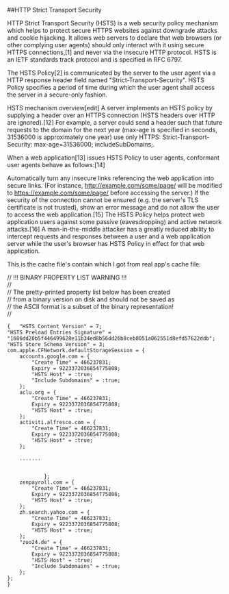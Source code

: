 
##HTTP Strict Transport Security

HTTP Strict Transport Security (HSTS) is a web security policy mechanism which helps to protect secure HTTPS websites against downgrade attacks and cookie hijacking. It allows web servers to declare that web browsers (or other complying user agents) should only interact with it using secure HTTPS connections,[1] and never via the insecure HTTP protocol. HSTS is an IETF standards track protocol and is specified in RFC 6797.

The HSTS Policy[2] is communicated by the server to the user agent via a HTTP response header field named "Strict-Transport-Security". HSTS Policy specifies a period of time during which the user agent shall access the server in a secure-only fashion.



HSTS mechanism overview[edit]
A server implements an HSTS policy by supplying a header over an HTTPS connection (HSTS headers over HTTP are ignored).[12] For example, a server could send a header such that future requests to the domain for the next year (max-age is specified in seconds, 31536000 is approximately one year) use only HTTPS: Strict-Transport-Security: max-age=31536000; includeSubDomains;.

When a web application[13] issues HSTS Policy to user agents, conformant user agents behave as follows:[14]

Automatically turn any insecure links referencing the web application into secure links. (For instance, http://example.com/some/page/ will be modified to https://example.com/some/page/ before accessing the server.)
If the security of the connection cannot be ensured (e.g. the server's TLS certificate is not trusted), show an error message and do not allow the user to access the web application.[15]
The HSTS Policy helps protect web application users against some passive (eavesdropping) and active network attacks.[16] A man-in-the-middle attacker has a greatly reduced ability to intercept requests and responses between a user and a web application server while the user's browser has HSTS Policy in effect for that web application.

This is the cache file's contain which I got from real app's cache file:

// !!! BINARY PROPERTY LIST WARNING !!!  
//  
// The pretty-printed property list below has been created  
// from a binary version on disk and should not be saved as  
// the ASCII format is a subset of the binary representation!  
//

	{	"HSTS Content Version" = 7;
	"HSTS Preload Entries Signature" = "1686dd20b5f446499628e11b34ed8b56dd26b8ceb8051a062551d8efd57622ddb";
	"HSTS Store Schema Version" = 3;
	com.apple.CFNetwork.defaultStorageSession = {
		accounts.google.com = {
			"Create Time" = 466237831;
			Expiry = 9223372036854775808;
			"HSTS Host" = :true;
			"Include Subdomains" = :true;
		};
		aclu.org = {
			"Create Time" = 466237831;
			Expiry = 9223372036854775808;
			"HSTS Host" = :true;
		};
		activiti.alfresco.com = {
			"Create Time" = 466237831;
			Expiry = 9223372036854775808;
			"HSTS Host" = :true;
		};

		.......


				};
		zenpayroll.com = {
			"Create Time" = 466237831;
			Expiry = 9223372036854775808;
			"HSTS Host" = :true;
		};
		zh.search.yahoo.com = {
			"Create Time" = 466237831;
			Expiry = 9223372036854775808;
			"HSTS Host" = :true;
		};
		"zoo24.de" = {
			"Create Time" = 466237831;
			Expiry = 9223372036854775808;
			"HSTS Host" = :true;
			"Include Subdomains" = :true;
		};
	};
	}

